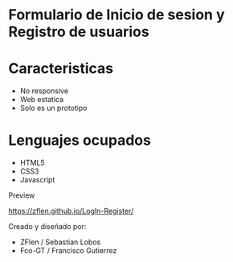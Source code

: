 # Formulario de Inicio de sesion y Registro de usuarios

# Caracteristicas
- No responsive
- Web estatica
- Solo es un prototipo

# Lenguajes ocupados
- HTML5
- CSS3
- Javascript

Preview

https://zflen.github.io/LogIn-Register/

Creado y diseñado por:
- ZFlen / Sebastian Lobos
- Fco-GT / Francisco Gutierrez
